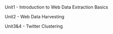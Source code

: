 Unit1 - Introduction to Web Data Extraction Basics

Unit2 - Web Data Harvesting

Unit3&4 -  Twitter Clustering


